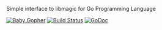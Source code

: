 Simple interface to libmagic for Go Programming Language

[![Baby Gopher](https://raw2.github.com/drnic/babygopher-site/gh-pages/images/babygopher-logo-small.png)](http://www.babygopher.org)
[![Build Status](https://travis-ci.org/kwilczynski/go-magic.png?branch=master)](https://travis-ci.org/kwilczynski/go-magic)
[![GoDoc](https://godoc.org/github.com/kwilczynski/go-magic?status.png)](https://godoc.org/github.com/kwilczynski/go-magic)
<!-- [![Coverage Status](https://coveralls.io/repos/kwilczynski/go-magic/badge.png)](https://coveralls.io/r/kwilczynski/go-magic) -->
